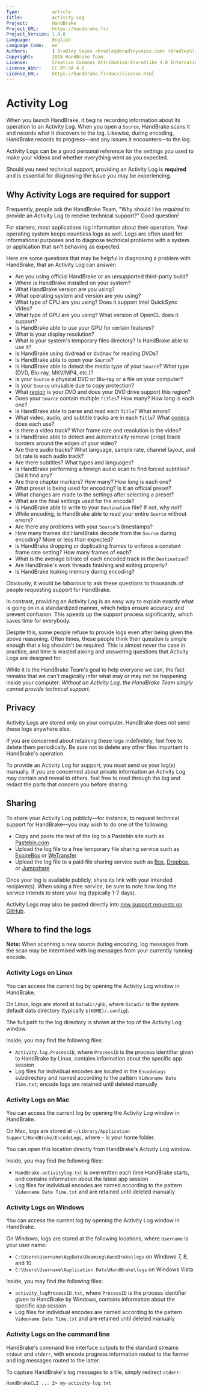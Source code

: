 ```yaml
---
Type:            article
Title:           Activity Log
Project:         HandBrake
Project_URL:     https://handbrake.fr/
Project_Version: 1.0.0
Language:        English
Language_Code:   en
Authors:         [ Bradley Sepos <bradley@bradleysepos.com> (BradleyS), John Stebbins (j45), Scott (s55) ]
Copyright:       2018 HandBrake Team
License:         Creative Commons Attribution-ShareAlike 4.0 International
License_Abbr:    CC BY-SA 4.0
License_URL:     https://handbrake.fr/docs/license.html
---
```


Activity Log
============

When you launch HandBrake, it begins recording information about its operation to an Activity Log. When you open a `Source`, HandBrake scans it and records what it discovers to the log. Likewise, during encoding, HandBrake records its progress—and any issues it encounters—to the log.

Activity Logs can be a good personal reference for the settings you used to make your videos and whether everything went as you expected.

Should you need technical support, providing an Activity Log is **required** and is essential for diagnosing the issue you may be experiencing.

## Why Activity Logs are required for support

Frequently, people ask the HandBrake Team, "Why should I be *required* to provide an Activity Log to receive technical support?" Good question!

For starters, most applications log information about their operation. Your operating system keeps countless logs as well. Logs are often used for informational purposes and to diagnose technical problems with a system or application that isn't behaving as expected.

Here are some questions that may be helpful in diagnosing a problem with HandBrake, that an Activity Log can answer:

- Are you using official HandBrake or an unsupported third-party build?
- Where is HandBrake installed on your system?
- What HandBrake version are you using?
- What operating system and version are you using?
- What type of CPU are you using? Does it support Intel QuickSync Video?
- What type of GPU are you using? What version of OpenCL does it support?
- Is HandBrake able to use your GPU for certain features?
- What is your display resolution?
- What is your system's temporary files directory? Is HandBrake able to use it?
- Is HandBrake using dvdread or dvdnav for reading DVDs?
- Is HandBrake able to open your `Source`?
- Is HandBrake able to detect the media type of your `Source`? What type (DVD, Blu-ray, MKV/MP4, etc.)?
- Is your `Source` a physical DVD or Blu-ray or a file on your computer?
- Is your `Source` unusable due to copy protection?
- What [region](https://en.wikipedia.org/wiki/DVD_region_code) is your DVD and does your DVD drive support this region?
- Does your `Source` contain multiple `Titles`? How many? How long is each one?
- Is HandBrake able to parse and read each `Title`? What errors?
- What video, audio, and subtitle tracks are in each `Title`? What [codecs](https://en.wikipedia.org/wiki/Codec) does each use?
- Is there a video track? What frame rate and resolution is the video?
- Is HandBrake able to detect and automatically remove (crop) black borders around the edges of your video?
- Are there audio tracks? What language, sample rate, channel layout, and bit rate is each audio track?
- Are there subtitles? What types and languages?
- Is HandBrake performing a foreign audio scan to find forced subtitles? Did it find any?
- Are there chapter markers? How many? How long is each one?
- What preset is being used for encoding? Is it an official preset?
- What changes are made to the settings after selecting a preset?
- What are the final settings used for the encode?
- Is HandBrake able to write to your `Destination` file? If not, why not?
- While encoding, is HandBrake able to read your entire `Source` without errors?
- Are there any problems with your `Source`'s timestamps?
- How many frames did HandBrake decode from the `Source` during encoding? More or less than expected?
- Is HandBrake dropping or duplicating frames to enforce a constant frame rate setting? How many frames of each?
- What is the average bitrate of each encoded track in the `Destination`?
- Are HandBrake's work threads finishing and exiting properly?
- Is HandBrake leaking memory during encoding?

Obviously, it would be *laborious* to ask these questions to thousands of people requesting support for HandBrake.

In contrast, providing an Activity Log is an easy way to explain exactly what is going on in a standardized manner, which helps ensure accuracy and prevent confusion. This speeds up the support process significantly, which saves time for everybody.

Despite this, some people refuse to provide logs even after being given the above reasoning. Often times, these people think their question is simple enough that a log shouldn't be required. This is almost never the case in practice, and time is wasted asking and answering questions that Activity Logs are designed for.

While it is the HandBrake Team's goal to help everyone we can, the fact remains that we can't magically infer what may or may not be happening inside your computer. *Without an Activity Log, the HandBrake Team simply cannot provide technical support.*

## Privacy

Activity Logs are stored *only* on your computer. HandBrake does not send these logs anywhere else.

If you are concerned about retaining these logs indefinitely, feel free to delete them periodically. Be sure not to delete any other files important to HandBrake's operation.

To provide an Activity Log for support, you must send us your log(s) manually. If you are concerned about private information an Activity Log may contain and reveal to others, feel free to read through the log and redact the parts that concern you before sharing.

## Sharing

To share your Activity Log publicly—for instance, to request technical support for HandBrake—you may wish to do one of the following:

- Copy and paste the text of the log to a Pastebin site such as [Pastebin.com](http://pastebin.com)
- Upload the log file to a free temporary file sharing service such as [ExpireBox](http://expirebox.com/) or [WeTransfer](https://www.wetransfer.com/)
- Upload the log file to a paid file sharing service such as [Box](https://www.box.com/), [Dropbox](https://www.dropbox.com), or [Jumpshare](https://jumpshare.com/)

Once your log is available publicly, share its link with your intended recipient(s). When using a free service, be sure to note how long the service intends to store your log (typically 1-7 days).

Activity Logs may also be pasted directly into [new support requests on GitHub](https://github.com/HandBrake/HandBrake/issues/new).

## Where to find the logs

**Note:** When scanning a new source during encoding, log messages from the scan may be intermixed with log messages from your currently running encode.

<!-- .system-lin -->

### Activity Logs on Linux

You can access the current log by opening the Activity Log window in HandBrake.

<!-- image, activity log window on linux -->

On Linux, logs are stored at `Datadir/ghb`, where `Datadir` is the system default data directory (typically `$(HOME)/.config`).

The full path to the log directory is shown at the top of the Activity Log window.

Inside, you may find the following files:

- `Activity.log.ProcessID`, where `ProcessID` is the process identifier given to HandBrake by Linux, contains information about the specific app session
- Log files for individual encodes are located in the `EncodeLogs` subdirectory and named according to the pattern `Videoname Date Time.txt`; encode logs are retained until deleted manually

<!-- /.system-lin -->
<!-- .system-mac -->

### Activity Logs on Mac

You can access the current log by opening the Activity Log window in HandBrake.

<!-- image, activity log window on mac -->

On Mac, logs are stored at `~/Library/Application Support/HandBrake/EncodeLogs`, where `~` is your home folder.

You can open this location directly from HandBrake's Activity Log window.

Inside, you may find the following files:

- `HandBrake-activitylog.txt` is overwritten each time HandBrake starts, and contains information about the latest app session
- Log files for individual encodes are named according to the pattern `Videoname Date Time.txt` and are retained until deleted manually

<!-- /.system-mac -->
<!-- .system-win -->

### Activity Logs on Windows

You can access the current log by opening the Activity Log window in HandBrake.

<!-- image, activity log window on windows -->

On Windows, logs are stored at the following locations, where `Username` is your user name:

- `C:\Users\Username\AppData\Roaming\HandBrake\logs` on Windows 7, 8, and 10
- `C:\Users\Username\Application Data\HandBrake\logs` on Windows Vista

Inside, you may find the following files:

- `activity_logProcessID.txt`, where `ProcessID` is the process identifier given to HandBrake by Windows, contains information about the specific app session
- Log files for individual encodes are named according to the pattern `Videoname Date Time.txt` and are retained until deleted manually

<!-- /.system-win -->

### Activity Logs on the command line

HandBrake's command line interface outputs to the standard streams `stdout` and `stderr`, with encode progress information routed to the former and log messages routed to the latter.

To capture HandBrake's log messages to a file, simply redirect `stderr`:

    HandBrakeCLI ... 2> my-activity-log.txt
